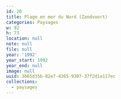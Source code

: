 ```yaml
---
id: 20
title: Plage en mer du Nord (Zandvoort)
categories: Paysages
w: 92
h: 73
location: null
note: null
file: null
year: '1992'
year_start: 1992
year_end: null
image: null
uuid: 3b65d35b-02e7-4365-9307-37f2d1a117ec
collections:
  - paysages
---
```


